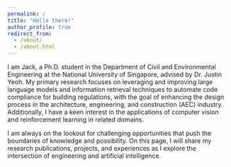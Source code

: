 ```yaml
---
permalink: /
title: "Hello there!"
author_profile: true
redirect_from: 
  - /about/
  - /about.html
---
```


I am Jack, a Ph.D. student in the Department of Civil and Environmental Engineering at the National University of Singapore, advised by Dr. Justin Yeoh. My primary research focuses on leveraging and improving large language models and information retrieval techniques to automate code compliance for building regulations, with the goal of enhancing the design process in the architecture, engineering, and construction (AEC) industry. Additionally, I have a keen interest in the applications of computer vision and reinforcement learning in related domains. 

I am always on the lookout for challenging opportunities that push the boundaries of knowledge and possibility. On this page, I will share my research publications, projects, and experiences as I explore the intersection of engineering and artificial intelligence. 